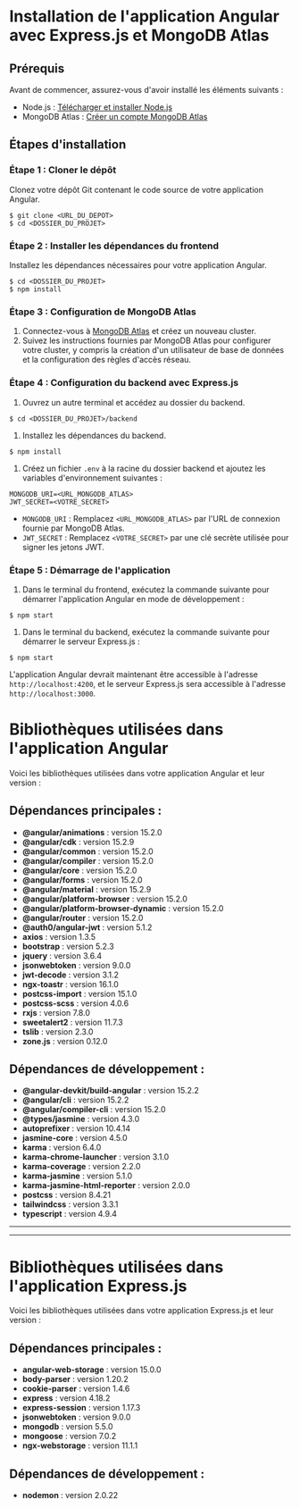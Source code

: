 # Installation de l'application Angular avec Express.js et MongoDB Atlas

## Prérequis

Avant de commencer, assurez-vous d'avoir installé les éléments suivants :

- Node.js : [Télécharger et installer Node.js](https://nodejs.org/)
- MongoDB Atlas : [Créer un compte MongoDB Atlas](https://www.mongodb.com/cloud/atlas/register)

## Étapes d'installation

### Étape 1 : Cloner le dépôt

Clonez votre dépôt Git contenant le code source de votre application Angular.

```
$ git clone <URL_DU_DEPOT>
$ cd <DOSSIER_DU_PROJET>

```

### Étape 2 : Installer les dépendances du frontend

Installez les dépendances nécessaires pour votre application Angular.

```
$ cd <DOSSIER_DU_PROJET>
$ npm install

```

### Étape 3 : Configuration de MongoDB Atlas

1. Connectez-vous à [MongoDB Atlas](https://www.mongodb.com/cloud/atlas) et créez un nouveau cluster.
2. Suivez les instructions fournies par MongoDB Atlas pour configurer votre cluster, y compris la création d'un utilisateur de base de données et la configuration des règles d'accès réseau.

### Étape 4 : Configuration du backend avec Express.js

1. Ouvrez un autre terminal et accédez au dossier du backend.

```
$ cd <DOSSIER_DU_PROJET>/backend

```

1. Installez les dépendances du backend.

```
$ npm install

```

1. Créez un fichier `.env` à la racine du dossier backend et ajoutez les variables d'environnement suivantes :

```
MONGODB_URI=<URL_MONGODB_ATLAS>
JWT_SECRET=<VOTRE_SECRET>

```

- `MONGODB_URI` : Remplacez `<URL_MONGODB_ATLAS>` par l'URL de connexion fournie par MongoDB Atlas.
- `JWT_SECRET` : Remplacez `<VOTRE_SECRET>` par une clé secrète utilisée pour signer les jetons JWT.

### Étape 5 : Démarrage de l'application

1. Dans le terminal du frontend, exécutez la commande suivante pour démarrer l'application Angular en mode de développement :

```
$ npm start

```

1. Dans le terminal du backend, exécutez la commande suivante pour démarrer le serveur Express.js :

```
$ npm start

```

L'application Angular devrait maintenant être accessible à l'adresse `http://localhost:4200`, et le serveur Express.js sera accessible à l'adresse `http://localhost:3000`.

# Bibliothèques utilisées dans l'application Angular

Voici les bibliothèques utilisées dans votre application Angular et leur version :

## Dépendances principales :

- **@angular/animations** : version 15.2.0
- **@angular/cdk** : version 15.2.9
- **@angular/common** : version 15.2.0
- **@angular/compiler** : version 15.2.0
- **@angular/core** : version 15.2.0
- **@angular/forms** : version 15.2.0
- **@angular/material** : version 15.2.9
- **@angular/platform-browser** : version 15.2.0
- **@angular/platform-browser-dynamic** : version 15.2.0
- **@angular/router** : version 15.2.0
- **@auth0/angular-jwt** : version 5.1.2
- **axios** : version 1.3.5
- **bootstrap** : version 5.2.3
- **jquery** : version 3.6.4
- **jsonwebtoken** : version 9.0.0
- **jwt-decode** : version 3.1.2
- **ngx-toastr** : version 16.1.0
- **postcss-import** : version 15.1.0
- **postcss-scss** : version 4.0.6
- **rxjs** : version 7.8.0
- **sweetalert2** : version 11.7.3
- **tslib** : version 2.3.0
- **zone.js** : version 0.12.0

## Dépendances de développement :

- **@angular-devkit/build-angular** : version 15.2.2
- **@angular/cli** : version 15.2.2
- **@angular/compiler-cli** : version 15.2.0
- **@types/jasmine** : version 4.3.0
- **autoprefixer** : version 10.4.14
- **jasmine-core** : version 4.5.0
- **karma** : version 6.4.0
- **karma-chrome-launcher** : version 3.1.0
- **karma-coverage** : version 2.2.0
- **karma-jasmine** : version 5.1.0
- **karma-jasmine-html-reporter** : version 2.0.0
- **postcss** : version 8.4.21
- **tailwindcss** : version 3.3.1
- **typescript** : version 4.9.4

---

---

# Bibliothèques utilisées dans l'application Express.js

Voici les bibliothèques utilisées dans votre application Express.js et leur version :

## Dépendances principales :

- **angular-web-storage** : version 15.0.0
- **body-parser** : version 1.20.2
- **cookie-parser** : version 1.4.6
- **express** : version 4.18.2
- **express-session** : version 1.17.3
- **jsonwebtoken** : version 9.0.0
- **mongodb** : version 5.5.0
- **mongoose** : version 7.0.2
- **ngx-webstorage** : version 11.1.1

## Dépendances de développement :

- **nodemon** : version 2.0.22
